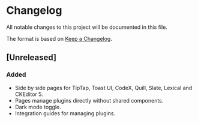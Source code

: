 # Changelog

All notable changes to this project will be documented in this file.

The format is based on [Keep a Changelog](https://keepachangelog.com/en/1.0.0/).

## [Unreleased]

### Added

- Side by side pages for TipTap, Toast UI, CodeX, Quill, Slate, Lexical and CKEditor 5.
- Pages manage plugins directly without shared components.
- Dark mode toggle.
- Integration guides for managing plugins.
